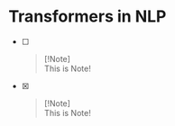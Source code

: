 # Transformers in NLP


- [ ]
    > [!Note]\
    > This is Note!
- [x]
    > [!Note]\
    > This is Note!
